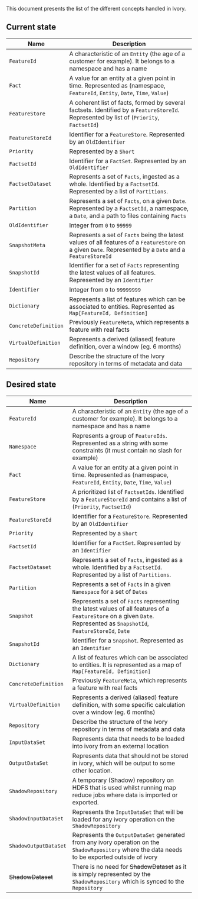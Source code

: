 This document presents the list of the different concepts handled in Ivory. 

Current state
-------------

 Name                             |   Description
 -------------------------------- | -----------------------------------------------------------------------------
 `FeatureId`                      | A characteristic of an `Entity` (the age of a customer for example). It belongs to a namespace and has a name        
 `Fact`                           | A value for an entity at a given point in time. Represented as (namespace, `FeatureId`, `Entity`, `Date`, `Time`, `Value`)
 `FeatureStore`                   | A coherent list of facts, formed by several factsets. Identified by a `FeatureStoreId`. Represented by list of (`Priority`, `FactsetId`) 
 `FeatureStoreId`                 | Identifier for a `FeatureStore`. Represented by an `OldIdentifier`
 `Priority`                       | Represented by a `Short`
 `FactsetId`                      | Identifier for a `FactSet`. Represented by an `OldIdentifier`
 `FactsetDataset`                 | Represents a set of `Facts`, ingested as a whole. Identified by a `FactsetId`. Represented by a list of `Partitions`.
 `Partition`                      | Represents a set of `Facts`, on a given `Date`. Represented by a `FactsetId`, a namespace, a `Date`, and a path to files containing `Facts`
 `OldIdentifier`                  | Integer from `0` to `99999` 
 `SnapshotMeta`                   | Represents a set of `Facts` being the latest values of all features of a `FeatureStore` on a given `Date`. Represented by a `Date` and a `FeatureStoreId`
 `SnapshotId`                     | Identifier for a set of `Facts` representing the latest values of all features. Represented by an `Identifier`
 `Identifier`                     | Integer from `0` to `99999999` 
 `Dictionary`                     | Represents a list of features which can be associated to entities. Represented as `Map[FeatureId, Definition]`
 `ConcreteDefinition`             | Previously `FeatureMeta`, which represents a feature with real facts
 `VirtualDefinition`              | Represents a derived (aliased) feature definition, over a window (eg. 6 months)
 `Repository`                     | Describe the structure of the Ivory repository in terms of metadata and data
 



Desired state
-------------

 Name                             |   Description
 -------------------------------- | -----------------------------------------------------------------------------
 `FeatureId`                      | A characteristic of an `Entity` (the age of a customer for example). It belongs to a namespace and has a name        
 `Namespace`                      | Represents a group of `FeatureIds`. Represented as a string with some constraints (it must contain no slash for example)
 `Fact`                           | A value for an entity at a given point in time. Represented as (namespace, `FeatureId`, `Entity`, `Date`, `Time`, `Value`)
 `FeatureStore`                   | A prioritized list of `FactsetIds`. Identified by a `FeatureStoreId` and contains a list of (`Priority`, `FactsetId`) 
 `FeatureStoreId`                 | Identifier for a `FeatureStore`. Represented by an `OldIdentifier`
 `Priority`                       | Represented by a `Short`
 `FactsetId`                      | Identifier for a `FactSet`. Represented by an `Identifier`
 `FactsetDataset`                 | Represents a set of `Facts`, ingested as a whole. Identified by a `FactsetId`. Represented by a list of `Partitions`.
 `Partition`                      | Represents a set of `Facts` in a given `Namespace` for a set of `Dates`
 `Snapshot`                       | Represents a set of `Facts` representing the latest values of all features of a `FeatureStore` on a given `Date`. Represented as `SnapshotId`, `FeatureStoreId`, `Date`
 `SnapshotId`                     | Identifier for a `Snapshot`. Represented as an `Identifier`
 `Dictionary`                     | A list of features which can be associated to entities. It is represented as a map of `Map[FeatureId, Definition]`
 `ConcreteDefinition`             | Previously `FeatureMeta`, which represents a feature with real facts
 `VirtualDefinition`              | Represents a derived (aliased) feature definition, with some specific calculation over a window (eg. 6 months)
 `Repository`                     | Describe the structure of the Ivory repository in terms of metadata and data
 `InputDataSet`                   | Represents data that needs to be loaded into ivory from an external location
 `OutputDataSet`                  | Represents data that should not be stored in ivory, which will be output to some other location.
 `ShadowRepository`               | A temporary (Shadow) repository on HDFS that is used whilst running map reduce jobs where data is imported or exported.
 `ShadowInputDataSet`             | Represents the `InputDataSet` that will be loaded for any ivory operation on the `ShadowRepository`
 `ShadowOutputDataSet`            | Represents the `OutputDataSet` generated from any ivory operation on the `ShadowRepository` where the data needs to be exported outside of ivory
 ~~ShadowDataset~~                | There is no need for ~~ShadowDataset~~ as it is simply represented by the `ShadowRepository` which is synced to the `Repository`
